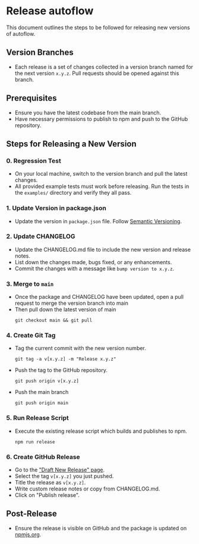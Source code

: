# Release autoflow

This document outlines the steps to be followed for releasing new versions of autoflow.

## Version Branches

- Each release is a set of changes collected in a version branch named for the next
  version `x.y.z`. Pull requests should be opened against this branch.

## Prerequisites

- Ensure you have the latest codebase from the main branch.
- Have necessary permissions to publish to npm and push to the GitHub repository.

## Steps for Releasing a New Version

### 0. Regression Test

- On your local machine, switch to the version branch and pull the latest changes.
- All provided example tests must work before releasing. Run the tests in the `examples/` directory
  and verify they all pass.

### 1. Update Version in package.json

- Update the version in `package.json` file. Follow [Semantic Versioning](https://semver.org/).

### 2. Update CHANGELOG

- Update the CHANGELOG.md file to include the new version and release notes.
- List down the changes made, bugs fixed, or any enhancements.
- Commit the changes with a message like `bump version to x.y.z`.

### 3. Merge to `main`

- Once the package and CHANGELOG have been updated, open a pull request to merge the version
  branch into main
- Then pull down the latest version of main
  ```
  git checkout main && git pull
  ```

### 4. Create Git Tag

- Tag the current commit with the new version number.
  ```
  git tag -a v[x.y.z] -m "Release x.y.z"
  ```
- Push the tag to the GitHub repository.
  ```
  git push origin v[x.y.z]
  ```
- Push the main branch
  ```
  git push origin main
  ```

### 5. Run Release Script

- Execute the existing release script which builds and publishes to npm.
  ```
  npm run release
  ```

### 6. Create GitHub Release

- Go to the ["Draft New Release" page](https://github.com/autoflow-ai/autoflow/releases/new).
- Select the tag `v[x.y.z]` you just pushed.
- Title the release as `v[x.y.z]`.
- Write custom release notes or copy from CHANGELOG.md.
- Click on "Publish release".

## Post-Release

- Ensure the release is visible on GitHub and the package is updated on [npmjs.org](https://www.npmjs.com/package/@autoflow/playwright).
